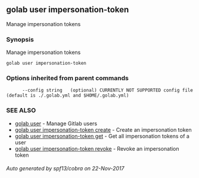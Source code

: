 ## golab user impersonation-token

Manage impersonation tokens

### Synopsis


Manage impersonation tokens

```
golab user impersonation-token
```

### Options inherited from parent commands

```
      --config string   (optional) CURRENTLY NOT SUPPORTED config file (default is ./.golab.yml and $HOME/.golab.yml)
```

### SEE ALSO
* [golab user](golab_user.md)	 - Manage Gitlab users
* [golab user impersonation-token create](golab_user_impersonation-token_create.md)	 - Create an impersonation token
* [golab user impersonation-token get](golab_user_impersonation-token_get.md)	 - Get all impersonation tokens of a user
* [golab user impersonation-token revoke](golab_user_impersonation-token_revoke.md)	 - Revoke an impersonation token

###### Auto generated by spf13/cobra on 22-Nov-2017
